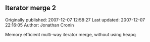 ## Iterator merge 2 
Originally published: 2007-12-07 12:58:27 
Last updated: 2007-12-07 22:16:05 
Author: Jonathan Cronin 
 
Memory efficient multi-way iterator merge, without using heapq